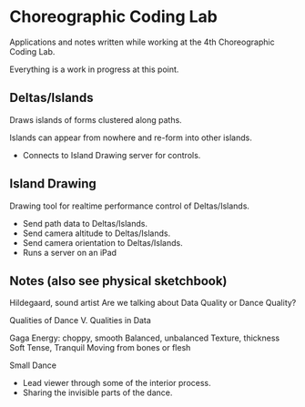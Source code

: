 Choreographic Coding Lab
========================

Applications and notes written while working at the 4th Choreographic Coding Lab.

Everything is a work in progress at this point.


Deltas/Islands
--------------

Draws islands of forms clustered along paths.

Islands can appear from nowhere and re-form into other islands.
- Connects to Island Drawing server for controls.


Island Drawing
--------------

Drawing tool for realtime performance control of Deltas/Islands.

- Send path data to Deltas/Islands.
- Send camera altitude to Deltas/Islands.
- Send camera orientation to Deltas/Islands.
- Runs a server on an iPad

Notes (also see physical sketchbook)
------------------------------------

Hildegaard, sound artist
Are we talking about Data Quality or Dance Quality?

Qualities of Dance V. Qualities in Data

Gaga
Energy: choppy, smooth
Balanced, unbalanced
Texture, thickness
Soft
Tense, Tranquil
Moving from bones or flesh

Small Dance
- Lead viewer through some of the interior process.
- Sharing the invisible parts of the dance.
